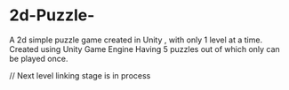 # 2d-Puzzle-
 A 2d simple puzzle game created in Unity , with only 1 level at a time.
 Created using Unity Game Engine
 Having 5 puzzles out of which only can be played once.
 
// Next level linking stage is in process

